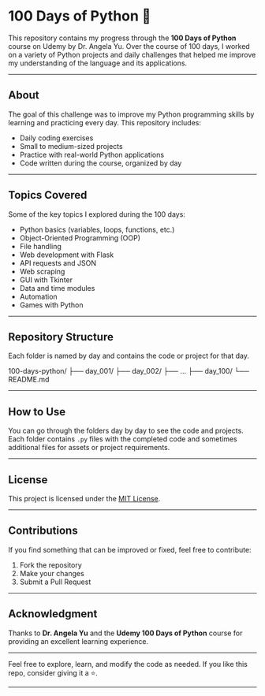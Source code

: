 # 100 Days of Python 🐍

This repository contains my progress through the **100 Days of Python** course on Udemy by Dr. Angela Yu. Over the course of 100 days, I worked on a variety of Python projects and daily challenges that helped me improve my understanding of the language and its applications.

---

## About

The goal of this challenge was to improve my Python programming skills by learning and practicing every day. This repository includes:

- Daily coding exercises
- Small to medium-sized projects
- Practice with real-world Python applications
- Code written during the course, organized by day

---

## Topics Covered

Some of the key topics I explored during the 100 days:

- Python basics (variables, loops, functions, etc.)
- Object-Oriented Programming (OOP)
- File handling
- Web development with Flask
- API requests and JSON
- Web scraping
- GUI with Tkinter
- Data and time modules
- Automation
- Games with Python

---

## Repository Structure

Each folder is named by day and contains the code or project for that day.



100-days-python/
├── day\_001/
├── day\_002/
├── ...
├── day\_100/
└── README.md

---

## How to Use

You can go through the folders day by day to see the code and projects. Each folder contains `.py` files with the completed code and sometimes additional files for assets or project requirements.

---

## License

This project is licensed under the [MIT License](LICENSE).

---

## Contributions

If you find something that can be improved or fixed, feel free to contribute:

1. Fork the repository
2. Make your changes
3. Submit a Pull Request

---

## Acknowledgment

Thanks to **Dr. Angela Yu** and the **Udemy 100 Days of Python** course for providing an excellent learning experience.

---

Feel free to explore, learn, and modify the code as needed. If you like this repo, consider giving it a ⭐.


---
